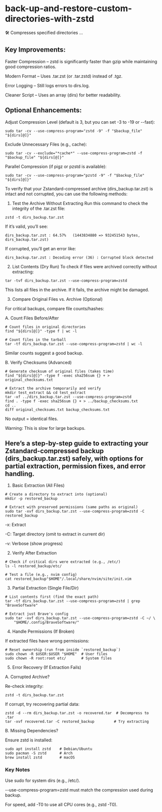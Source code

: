 # back-up-and-restore-custom-directories-with-zstd

🛠️ Compresses specified directories ...

## Key Improvements:

Faster Compression – zstd is significantly faster than gzip while maintaining good compression ratios.

Modern Format – Uses .tar.zst (or .tar.zstd) instead of .tgz.

Error Logging – Still logs errors to dirs.log.

Cleaner Script – Uses an array (dirs) for better readability.

## Optional Enhancements:

Adjust Compression Level (default is 3, but you can set -3 to -19 or --fast):

```shell
sudo tar -cv --use-compress-program="zstd -9" -f "$backup_file" "${dirs[@]}"
```

Exclude Unnecessary Files (e.g., cache):

```shell
sudo tar -cv --exclude="*cache*" --use-compress-program=zstd -f "$backup_file" "${dirs[@]}"
```

Parallel Compression (if pigz or pzstd is available):

```shell
sudo tar -cv --use-compress-program="pzstd -9" -f "$backup_file" "${dirs[@]}"
```

To verify that your Zstandard-compressed archive (dirs_backup.tar.zst) is intact and not corrupted, you can use the following methods:

1. Test the Archive Without Extracting
Run this command to check the integrity of the .tar.zst file:

```shell
zstd -t dirs_backup.tar.zst
```

If it’s valid, you’ll see:

```plaintext
dirs_backup.tar.zst : 64.57%   (1443834880 => 932451543 bytes, dirs_backup.tar.zst)
```

If corrupted, you’ll get an error like:

```plaintext
dirs_backup.tar.zst : Decoding error (36) : Corrupted block detected
```

2. List Contents (Dry Run)
To check if files were archived correctly without extracting:

```shell
tar -tvf dirs_backup.tar.zst --use-compress-program=zstd
```

This lists all files in the archive.
If it fails, the archive might be damaged.

3. Compare Original Files vs. Archive (Optional)

For critical backups, compare file counts/hashes:

A. Count Files Before/After

```shell
# Count files in original directories
find "${dirs[@]}" -type f | wc -l

# Count files in the tarball
tar -tf dirs_backup.tar.zst --use-compress-program=zstd | wc -l

```

Similar counts suggest a good backup.

B. Verify Checksums (Advanced)

```shell
# Generate checksum of original files (takes time)
find "${dirs[@]}" -type f -exec sha256sum {} + > original_checksums.txt

# Extract the archive temporarily and verify
mkdir test_extract && cd test_extract
tar -xf ../dirs_backup.tar.zst --use-compress-program=zstd
find . -type f -exec sha256sum {} + > ../backup_checksums.txt
cd ..
diff original_checksums.txt backup_checksums.txt

```

No output = identical files.

Warning: This is slow for large backups.

## Here’s a step-by-step guide to extracting your Zstandard-compressed backup (dirs_backup.tar.zst) safely, with options for partial extraction, permission fixes, and error handling.

1. Basic Extraction (All Files)

```shell
# Create a directory to extract into (optional)
mkdir -p restored_backup

# Extract with preserved permissions (same paths as original)
sudo tar -xvf dirs_backup.tar.zst --use-compress-program=zstd -C restored_backup

```

-x: Extract

-C: Target directory (omit to extract in current dir)

-v: Verbose (show progress)

2. Verify After Extraction

```shell
# Check if critical dirs were extracted (e.g., /etc/)
ls -l restored_backup/etc/

# Test a file (e.g., nvim config)
cat restored_backup"$HOME"/.local/share/nvim/site/init.vim

```

3. Partial Extraction (Single File/Dir)

```shell
# List contents first (find the exact path)
tar -tf dirs_backup.tar.zst --use-compress-program=zstd | grep "BraveSoftware"

# Extract just Brave's config
sudo tar -xvf dirs_backup.tar.zst --use-compress-program=zstd -C ~/ \
    "$HOME/.config/BraveSoftware/"

```

4. Handle Permissions (If Broken)

If extracted files have wrong permissions:

```shell
# Reset ownership (run from inside `restored_backup`)
sudo chown -R $USER:$USER "$HOME"  # User files
sudo chown -R root:root etc/       # System files
```

5. Error Recovery (If Extraction Fails)

A. Corrupted Archive?

Re-check integrity:

```shell
zstd -t dirs_backup.tar.zst
```

If corrupt, try recovering partial data:

```shell
zstd -d --rm dirs_backup.tar.zst -o recovered.tar  # Decompress to .tar
tar -xvf recovered.tar -C restored_backup         # Try extracting
```

B. Missing Dependencies?

Ensure zstd is installed:

```shell
sudo apt install zstd    # Debian/Ubuntu
sudo pacman -S zstd      # Arch
brew install zstd        # macOS
```

### Key Notes

Use sudo for system dirs (e.g., /etc/).

--use-compress-program=zstd must match the compression used during backup.

For speed, add -T0 to use all CPU cores (e.g., zstd -T0).
